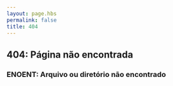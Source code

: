 ```yaml
---
layout: page.hbs
permalink: false
title: 404
---
```


## 404: Página não encontrada

### ENOENT: Arquivo ou diretório não encontrado
